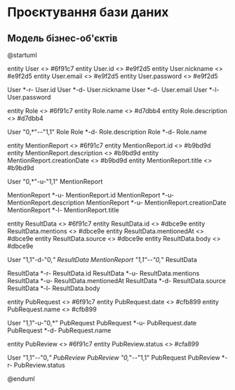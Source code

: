 # Проєктування бази даних

## Модель бізнес-об'єктів

@startuml

  entity User <<ENTITY>> #6f91c7
  entity User.id <<NUMBER>> #e9f2d5
  entity User.nickname <<TEXT>> #e9f2d5
  entity User.email <<TEXT>> #e9f2d5
  entity User.password <<TEXT>> #e9f2d5
  
  User *-r- User.id 
  User *-d- User.nickname
  User *-d- User.email 
  User *-l- User.password
  
  entity Role <<ENTITY>> #6f91c7
  entity Role.name <<TEXT>> #d7dbb4
  entity Role.description <<TEXT>> #d7dbb4
  
  User "0,*"--"1,1" Role
  Role *-d- Role.description
  Role *-d- Role.name
  
  entity MentionReport <<ENTITY>> #6f91c7
  entity MentionReport.id <<NUMBER>> #b9bd9d
  entity MentionReport.description <<TEXT>> #b9bd9d
  entity MentionReport.creationDate <<DATE>> #b9bd9d
  entity MentionReport.title <<TEXT>> #b9bd9d
  
  User "0,*"-u-"1,1" MentionReport
  
  MentionReport *-u- MentionReport.id
  MentionReport *-u- MentionReport.description
  MentionReport *-u- MentionReport.creationDate
  MentionReport *-l- MentionReport.title
  
  entity ResultData <<ENTITY>> #6f91c7
  entity ResultData.id <<NUMBER>> #dbce9e
  entity ResultData.mentions <<NUMBER>> #dbce9e
  entity ResultData.mentionedAt <<DATE>> #dbce9e
  entity ResultData.source <<TEXT>> #dbce9e
  entity ResultData.body <<TEXT>> #dbce9e
  
  User "1,1"-d-"0,*" ResultData
  MentionReport "1,1"--"0,*" ResultData
  
  ResultData *-r- ResultData.id 
  ResultData *-u- ResultData.mentions 
  ResultData *-u- ResultData.mentionedAt 
  ResultData *-d- ResultData.source
  ResultData *-l- ResultData.body 
  
  entity PubRequest <<ENTITY>> #6f91c7
  entity PubRequest.date <<DATE>> #cfb899
  entity PubRequest.name <<TEXT>> #cfb899
  
  User "1,1"-u-"0,*" PubRequest
  PubRequest *-u- PubRequest.date
  PubRequest *-d- PubRequest.name
  
  entity PubReview <<ENTITY>> #6f91c7
  entity PubReview.status <<TEXT>> #cfa899
  
  User "1,1"--"0,*" PubReview
  PubReview "0,*"--"1,1" PubRequest
  PubReview *-r- PubReview.status
  
@enduml

